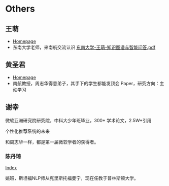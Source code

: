 # Others

## 王萌

* [Homepage](<http://seu.wangmengsd.com/>)
* 东南大学老师，来南航交流认识 [东南大学-王萌-知识图谱与智能问答.pdf](https://pan.baidu.com/s/1pxIN7KiFooyL1tUdSZFeSw)

## 黄圣君

* [Homepage](<http://parnec.nuaa.edu.cn/huangsj/>)
* 南航教授，周志华得意弟子，其手下的学生都能发顶会 Paper，研究方向：主动学习

## 谢幸

微软亚洲研究院研究院，中科大少年班毕业，300+ 学术论文，2.5W+引用

个性化推荐系统的未来

和周志华一样，都是第一届微软学者的获得者。

### 陈丹琦

[Index](https://www.cs.princeton.edu/~danqic/)

姚班，斯坦福NLP师从克里斯托福曼宁，现在任教于普林斯顿大学。